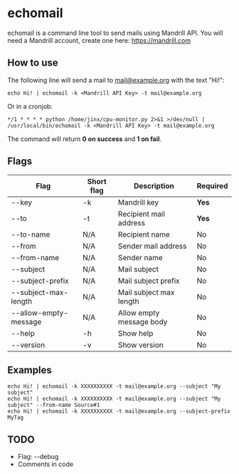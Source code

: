 # echomail

echomail is a command line tool to send mails using Mandrill API. You will need a Mandrill account, create one here: https://mandrill.com

## How to use

The following line will send a mail to mail@example.org with the text "Hi!":

    echo Hi! | echomail -k <Mandrill API Key> -t mail@example.org

Or in a cronjob:

    */1 * * * * python /home/jinx/cpu-monitor.py 2>&1 >/dev/null | /usr/local/bin/echomail -k <Mandrill API Key> -t mail@example.org

The command will return **0 on success** and **1 on fail**.

## Flags

Flag | Short flag | Description | Required
--- | --- | --- | ---
--key | -k | Mandrill key | **Yes**
--to | -t | Recipient mail address | **Yes**
--to-name | N/A | Recipient name | No
--from | N/A | Sender mail address | No
--from-name | N/A | Sender name | No
--subject | N/A | Mail subject | No
--subject-prefix | N/A | Mail subject prefix | No
--subject-max-length | N/A | Mail subject max length | No
--allow-empty-message | N/A | Allow empty message body | No
--help | -h | Show help | No
--version | -v | Show version | No

## Examples

    echo Hi! | echomail -k XXXXXXXXXX -t mail@example.org --subject "My subject"
    echo Hi! | echomail -k XXXXXXXXXX -t mail@example.org --subject "My subject" --from-name Source#1
    echo Hi! | echomail -k XXXXXXXXXX -t mail@example.org --subject-prefix MyTag

## TODO

- Flag: --debug
- Comments in code